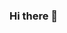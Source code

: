 ### Hi there 👋

<!--
**bch-fullstack/bch-fullstack** is a ✨ _special_ ✨ repository because its `README.md` (this file) appears on your GitHub profile.

Here are some ideas to get you started:

- 🔭 I’m currently working on Fullstack Web Developer Training Program
- 🌱 I’m currently learning EVERYTHING!
- 👯 I’m looking to collaborate on EVERYONE!
- 🤔 I’m looking for help with EVERYTHING!
- 💬 Ask me about ANYTHING!
- 📫 How to reach me: ANYHOW
- 😄 Pronouns: THERE IS PRONOUN
- ⚡ Fun fact: THIS IS A TEST
-->
